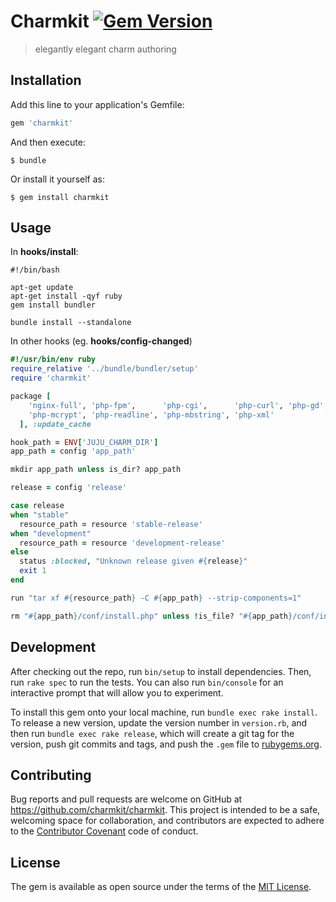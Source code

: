 # Charmkit [![Gem Version](https://badge.fury.io/rb/charmkit.svg)](https://badge.fury.io/rb/charmkit)
> elegantly elegant charm authoring

## Installation

Add this line to your application's Gemfile:

```ruby
gem 'charmkit'
```

And then execute:

    $ bundle

Or install it yourself as:

    $ gem install charmkit

## Usage

In **hooks/install**:

```
#!/bin/bash

apt-get update
apt-get install -qyf ruby
gem install bundler

bundle install --standalone
```

In other hooks (eg. **hooks/config-changed**)

```ruby
#!/usr/bin/env ruby
require_relative '../bundle/bundler/setup'
require 'charmkit'

package [
    'nginx-full', 'php-fpm',      'php-cgi',      'php-curl', 'php-gd', 'php-json',
    'php-mcrypt', 'php-readline', 'php-mbstring', 'php-xml'
  ], :update_cache

hook_path = ENV['JUJU_CHARM_DIR']
app_path = config 'app_path'

mkdir app_path unless is_dir? app_path

release = config 'release'

case release
when "stable"
  resource_path = resource 'stable-release'
when "development"
  resource_path = resource 'development-release'
else
  status :blocked, "Unknown release given #{release}"
  exit 1
end

run "tar xf #{resource_path} -C #{app_path} --strip-components=1"

rm "#{app_path}/conf/install.php" unless !is_file? "#{app_path}/conf/install.php"
```

## Development

After checking out the repo, run `bin/setup` to install dependencies. Then, run
`rake spec` to run the tests. You can also run `bin/console` for an interactive
prompt that will allow you to experiment.

To install this gem onto your local machine, run `bundle exec rake install`. To
release a new version, update the version number in `version.rb`, and then run
`bundle exec rake release`, which will create a git tag for the version, push
git commits and tags, and push the `.gem` file
to [rubygems.org](https://rubygems.org).

## Contributing

Bug reports and pull requests are welcome on GitHub at
https://github.com/charmkit/charmkit. This project is intended to be a safe,
welcoming space for collaboration, and contributors are expected to adhere to
the [Contributor Covenant](http://contributor-covenant.org) code of conduct.

## License

The gem is available as open source under the terms of
the [MIT License](http://opensource.org/licenses/MIT).


